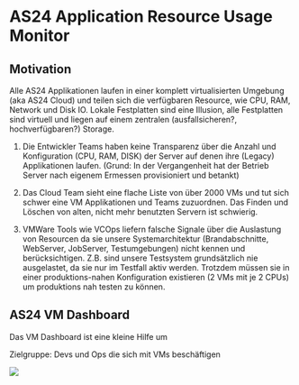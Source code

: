 
# AS24 Application Resource Usage Monitor

## Motivation
Alle AS24 Applikationen laufen in einer komplett virtualisierten Umgebung (aka AS24 Cloud) und teilen sich die
verfügbaren Resource, wie CPU, RAM, Network und Disk IO. Lokale Festplatten sind eine Illusion, alle Festplatten sind
virtuell und liegen auf einem zentralen (ausfallsicheren?, hochverfügbaren?) Storage.

1. Die Entwickler Teams haben keine Transparenz über die Anzahl und Konfiguration (CPU, RAM, DISK) der Server auf denen
   ihre (Legacy) Applikationen laufen.
   (Grund: In der Vergangenheit hat der Betrieb Server nach eigenem Ermessen provisioniert und betankt)

2. Das Cloud Team sieht eine flache Liste von über 2000 VMs und tut sich schwer eine VM Applikationen und Teams
   zuzuordnen. Das Finden und Löschen von alten, nicht mehr benutzten Servern ist schwierig.

3. VMWare Tools wie VCOps liefern falsche Signale über die Auslastung von Resourcen da sie unsere Systemarchitektur
   (Brandabschnitte, WebServer, JobServer, Testumgebungen) nicht kennen und berücksichtigen.
   Z.B. sind unsere Testsystem grundsätzlich nie ausgelastet, da sie nur im Testfall aktiv werden. Trotzdem müssen sie
   in einer produktions-nahen Konfiguration existieren (2 VMs mit je 2 CPUs) um produktions nah testen zu können.

## AS24 VM Dashboard


Das VM Dashboard ist eine kleine Hilfe um

Zielgruppe: Devs und Ops die sich mit VMs beschäftigen

![](http://s.autoscout24.net/favicon.png)

